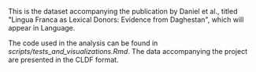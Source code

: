 This is the dataset accompanying the publication by Daniel et al., titled "Lingua Franca as Lexical Donors: Evidence from Daghestan", which will appear in Language.

The code used in the analysis can be found in *scripts/tests_and_visualizations.Rmd*.
The data accompanying the project are presented in the CLDF format.
